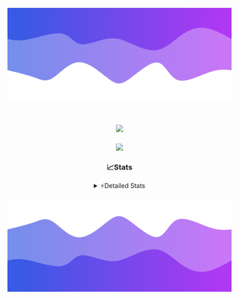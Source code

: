 ![Header](./header.png)
<div align="center">

<h1 align="center">
  <a href="https://git.io/typing-svg">
    <img src="https://readme-typing-svg.herokuapp.com/?lines=Hello,+There!+%F0%9F%91%8B;This+is+chicho.;Owner+on+Ocean;&center=true&size=25">
  </a>
</h1>
  
<p align="center">
  <img src="https://lanyard.cnrad.dev/api/852683595378196480" />
</p>

### 📈Stats
<details>
    <summary> ⚡Detailed Stats</summary>
    <br/>

<!--START_SECTION:waka-->
![Code Time](http://img.shields.io/badge/Code%20Time-717%20hrs%2049%20mins-blue)

![Profile Views](http://img.shields.io/badge/Profile%20Views-1-blue)

**🐱 My GitHub Data** 

> 📦 75.2 kB Used in GitHub's Storage 
 > 
> 🏆 21 Contributions in the Year 2024
 > 
> 🚫 Not Opted to Hire
 > 
> 📜 15 Public Repositories 
 > 
> 🔑 6 Private Repositories 
 > 
**I'm a Night 🦉** 

```text
🌞 Morning                21 commits          █░░░░░░░░░░░░░░░░░░░░░░░░   05.44 % 
🌆 Daytime                51 commits          ███░░░░░░░░░░░░░░░░░░░░░░   13.21 % 
🌃 Evening                168 commits         ███████████░░░░░░░░░░░░░░   43.52 % 
🌙 Night                  146 commits         █████████░░░░░░░░░░░░░░░░   37.82 % 
```
📅 **I'm Most Productive on Tuesday** 

```text
Monday                   23 commits          █░░░░░░░░░░░░░░░░░░░░░░░░   05.96 % 
Tuesday                  106 commits         ███████░░░░░░░░░░░░░░░░░░   27.46 % 
Wednesday                77 commits          █████░░░░░░░░░░░░░░░░░░░░   19.95 % 
Thursday                 54 commits          ███░░░░░░░░░░░░░░░░░░░░░░   13.99 % 
Friday                   41 commits          ███░░░░░░░░░░░░░░░░░░░░░░   10.62 % 
Saturday                 34 commits          ██░░░░░░░░░░░░░░░░░░░░░░░   08.81 % 
Sunday                   51 commits          ███░░░░░░░░░░░░░░░░░░░░░░   13.21 % 
```


📊 **This Week I Spent My Time On** 

```text
🕑︎ Time Zone: America/Argentina/Buenos_Aires

💬 Programming Languages: 
Python                   5 hrs 54 mins       ████████████░░░░░░░░░░░░░   46.02 % 
HTML                     4 hrs 30 mins       █████████░░░░░░░░░░░░░░░░   35.07 % 
JavaScript               2 hrs 21 mins       █████░░░░░░░░░░░░░░░░░░░░   18.39 % 
Other                    3 mins              ░░░░░░░░░░░░░░░░░░░░░░░░░   00.42 % 
JSON                     0 secs              ░░░░░░░░░░░░░░░░░░░░░░░░░   00.11 % 

🔥 Editors: 
VS Code                  12 hrs 50 mins      █████████████████████████   100.00 % 

🐱‍💻 Projects: 
Unknown Project          11 hrs 25 mins      ██████████████████████░░░   88.90 % 
Backend                  1 hr 25 mins        ███░░░░░░░░░░░░░░░░░░░░░░   11.10 % 

💻 Operating System: 
Windows                  12 hrs 50 mins      █████████████████████████   100.00 % 
```

**I Mostly Code in JavaScript** 

```text
JavaScript               8 repos             ███████░░░░░░░░░░░░░░░░░░   26.67 % 
HTML                     7 repos             ██████░░░░░░░░░░░░░░░░░░░   23.33 % 
C#                       2 repos             ██░░░░░░░░░░░░░░░░░░░░░░░   06.67 % 
SCSS                     1 repo              █░░░░░░░░░░░░░░░░░░░░░░░░   03.33 % 
Batchfile                1 repo              █░░░░░░░░░░░░░░░░░░░░░░░░   03.33 % 
```




 Last Updated on 10/05/2024 04:15:13 UTC
<!--END_SECTION:waka-->
</details>

![Footer](./footer.png)
